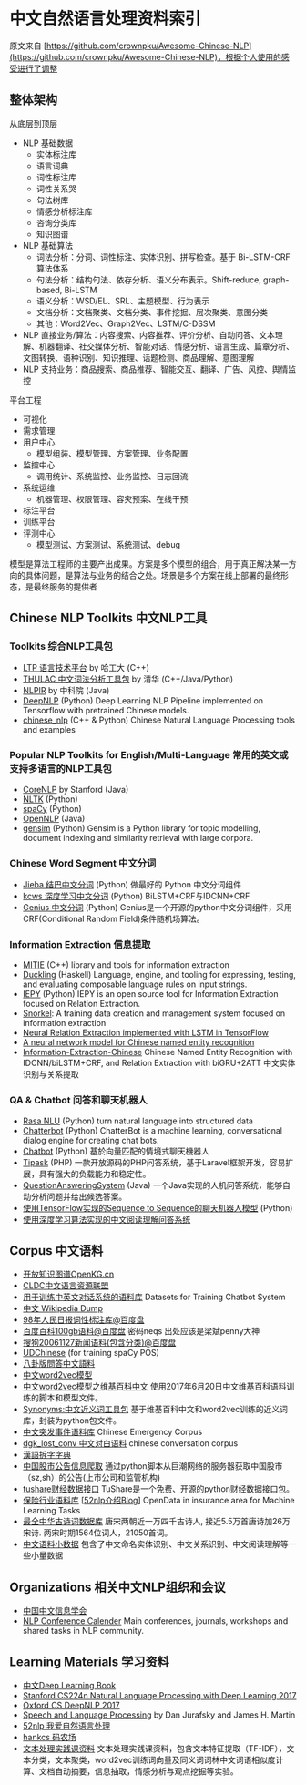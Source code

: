 # 中文自然语言处理资料索引

原文来自 [https://github.com/crownpku/Awesome-Chinese-NLP](https://github.com/crownpku/Awesome-Chinese-NLP)，根据个人使用的感受进行了调整

## 整体架构

从底层到顶层

+ NLP 基础数据
    + 实体标注库
    + 语言词典
    + 词性标注库
    + 词性关系哭
    + 句法树库
    + 情感分析标注库
    + 咨询分类库
    + 知识图谱
+ NLP 基础算法
    + 词法分析：分词、词性标注、实体识别、拼写检查。基于 Bi-LSTM-CRF 算法体系
    + 句法分析：结构句法、依存分析、语义分布表示。Shift-reduce, graph-based, Bi-LSTM
    + 语义分析：WSD/EL、SRL、主题模型、行为表示
    + 文档分析：文档聚类、文档分类、事件挖掘、层次聚类、意图分类
    + 其他：Word2Vec、Graph2Vec、LSTM/C-DSSM
+ NLP 直接业务/算法：内容搜索、内容推荐、评价分析、自动问答、文本理解、机器翻译、社交媒体分析、智能对话、情感分析、语言生成、篇章分析、文图转换、语种识别、知识推理、话题检测、商品理解、意图理解
+ NLP 支持业务：商品搜索、商品推荐、智能交互、翻译、广告、风控、舆情监控

平台工程

+ 可视化
+ 需求管理
+ 用户中心
    + 模型组装、模型管理、方案管理、业务配置
+ 监控中心
    + 调用统计、系统监控、业务监控、日志回流
+ 系统运维
    + 机器管理、权限管理、容灾预案、在线干预
+ 标注平台
+ 训练平台
+ 评测中心
    + 模型测试、方案测试、系统测试、debug

模型是算法工程师的主要产出成果。方案是多个模型的组合，用于真正解决某一方向的具体问题，是算法与业务的结合之处。场景是多个方案在线上部署的最终形态，是最终服务的提供者

## Chinese NLP Toolkits 中文NLP工具

### Toolkits 综合NLP工具包

+ [LTP 语言技术平台](https://github.com/HIT-SCIR/ltp) by 哈工大 (C++)
+ [THULAC 中文词法分析工具包](http://thulac.thunlp.org/) by 清华 (C++/Java/Python)
+ [NLPIR](https://github.com/NLPIR-team/NLPIR) by 中科院 (Java)
+ [DeepNLP](https://github.com/rockingdingo/deepnlp) (Python) Deep Learning NLP Pipeline implemented on Tensorflow with pretrained Chinese models.
+ [chinese_nlp](https://github.com/taozhijiang/chinese_nlp) (C++ & Python) Chinese Natural Language Processing tools and examples

### Popular NLP Toolkits for English/Multi-Language 常用的英文或支持多语言的NLP工具包

- [CoreNLP](https://github.com/stanfordnlp/CoreNLP) by Stanford (Java)
- [NLTK](http://www.nltk.org/) (Python)
- [spaCy](https://spacy.io/) (Python)
- [OpenNLP](https://opennlp.apache.org/) (Java)
- [gensim](https://github.com/RaRe-Technologies/gensim) (Python) Gensim is a Python library for topic modelling, document indexing and similarity retrieval with large corpora. 

### Chinese Word Segment 中文分词

- [Jieba 结巴中文分词](https://github.com/fxsjy/jieba) (Python) 做最好的 Python 中文分词组件
- [kcws 深度学习中文分词](https://github.com/koth/kcws) (Python) BiLSTM+CRF与IDCNN+CRF
- [Genius 中文分词](https://github.com/duanhongyi/genius) (Python) Genius是一个开源的python中文分词组件，采用 CRF(Conditional Random Field)条件随机场算法。

### Information Extraction 信息提取

- [MITIE](https://github.com/mit-nlp/MITIE) (C++) library and tools for information extraction
- [Duckling](https://github.com/facebookincubator/duckling) (Haskell) Language, engine, and tooling for expressing, testing, and evaluating composable language rules on input strings.
- [IEPY](https://github.com/machinalis/iepy) (Python)  IEPY is an open source tool for Information Extraction focused on Relation Extraction.
- [Snorkel](https://github.com/HazyResearch/snorkel): A training data creation and management system focused on information extraction 
- [Neural Relation Extraction implemented with LSTM in TensorFlow](https://github.com/thunlp/TensorFlow-NRE)
- [A neural network model for Chinese named entity recognition](https://github.com/zjy-ucas/ChineseNER)
- [Information-Extraction-Chinese](https://github.com/crownpku/Information-Extraction-Chinese) Chinese Named Entity Recognition with IDCNN/biLSTM+CRF, and Relation Extraction with biGRU+2ATT 中文实体识别与关系提取

### QA & Chatbot 问答和聊天机器人 

- [Rasa NLU](https://github.com/RasaHQ/rasa_nlu) (Python) turn natural language into structured data 
- [Chatterbot](https://github.com/gunthercox/ChatterBot) (Python) ChatterBot is a machine learning, conversational dialog engine for creating chat bots.
- [Chatbot](https://github.com/zake7749/Chatbot) (Python) 基於向量匹配的情境式聊天機器人
- [Tipask](https://github.com/sdfsky/tipask) (PHP) 一款开放源码的PHP问答系统，基于Laravel框架开发，容易扩展，具有强大的负载能力和稳定性。
- [QuestionAnsweringSystem](https://github.com/ysc/QuestionAnsweringSystem) (Java) 一个Java实现的人机问答系统，能够自动分析问题并给出候选答案。
- [使用TensorFlow实现的Sequence to Sequence的聊天机器人模型](https://github.com/qhduan/Seq2Seq_Chatbot_QA) (Python)
- [使用深度学习算法实现的中文阅读理解问答系统](https://github.com/S-H-Y-GitHub/QA)

## Corpus 中文语料

- [开放知识图谱OpenKG.cn](http://openkg.cn)
- [CLDC中文语言资源联盟](http://www.chineseldc.org/)
- [用于训练中英文对话系统的语料库](https://github.com/candlewill/Dialog_Corpus) Datasets for Training Chatbot System 
- [中文 Wikipedia Dump](https://dumps.wikimedia.org/zhwiki/)
- [98年人民日报词性标注库@百度盘](https://pan.baidu.com/s/1gd6mslt)
- [百度百科100gb语料@百度盘](http://pan.baidu.com/s/1i3wvfil) 密码neqs 出处应该是梁斌penny大神
- [搜狗20061127新闻语料(包含分类)@百度盘](https://pan.baidu.com/s/1bnhXX6Z)
- [UDChinese](https://github.com/UniversalDependencies/UD_Chinese) (for training spaCy POS)
- [八卦版問答中文語料](https://github.com/zake7749/Gossiping-Chinese-Corpus)
- [中文word2vec模型](https://github.com/to-shimo/chinese-word2vec)
- [中文word2vec模型之维基百科中文](https://github.com/Samurais/wikidata-corpus) 使用2017年6月20日中文维基百科语料训练的脚本和模型文件。
- [Synonyms:中文近义词工具包](https://github.com/huyingxi/Synonyms/) 基于维基百科中文和word2vec训练的近义词库，封装为python包文件。
- [中文突发事件语料库](https://github.com/shijiebei2009/CEC-Corpus) Chinese Emergency Corpus
- [dgk_lost_conv 中文对白语料](https://github.com/rustch3n/dgk_lost_conv) chinese conversation corpus
- [漢語拆字字典](https://github.com/kfcd/chaizi)
- [中国股市公告信息爬取](https://github.com/startprogress/China_stock_announcement) 通过python脚本从巨潮网络的服务器获取中国股市（sz,sh）的公告(上市公司和监管机构)
- [tushare财经数据接口](http://tushare.org/) TuShare是一个免费、开源的python财经数据接口包。
- [保险行业语料库](https://github.com/Samurais/insuranceqa-corpus-zh)   [[52nlp介绍Blog](http://www.52nlp.cn/%E6%9C%BA%E5%99%A8%E5%AD%A6%E4%B9%A0%E4%BF%9D%E9%99%A9%E8%A1%8C%E4%B8%9A%E9%97%AE%E7%AD%94%E5%BC%80%E6%94%BE%E6%95%B0%E6%8D%AE%E9%9B%86)] OpenData in insurance area for Machine Learning Tasks
- [最全中华古诗词数据库](https://github.com/chinese-poetry/chinese-poetry) 唐宋两朝近一万四千古诗人, 接近5.5万首唐诗加26万宋诗. 两宋时期1564位词人，21050首词。
- [中文语料小数据](https://github.com/crownpku/Small-Chinese-Corpus) 包含了中文命名实体识别、中文关系识别、中文阅读理解等一些小量数据

## Organizations 相关中文NLP组织和会议

- [中国中文信息学会](http://www.cipsc.org.cn/)
- [NLP Conference Calender](http://cs.rochester.edu/~omidb/nlpcalendar/) Main conferences, journals, workshops and shared tasks in NLP community.

## Learning Materials 学习资料

- [中文Deep Learning Book](https://github.com/exacity/deeplearningbook-chinese)
- [Stanford CS224n Natural Language Processing with Deep Learning 2017](http://web.stanford.edu/class/cs224n/syllabus.html)
- [Oxford CS DeepNLP 2017](https://github.com/oxford-cs-deepnlp-2017)
- [Speech and Language Processing](https://web.stanford.edu/~jurafsky/slp3/) by Dan Jurafsky and James H. Martin
- [52nlp 我爱自然语言处理](http://www.52nlp.cn/)
- [hankcs 码农场](http://www.hankcs.com/)
- [文本处理实践课资料](https://github.com/Roshanson/TextInfoExp) 文本处理实践课资料，包含文本特征提取（TF-IDF），文本分类，文本聚类，word2vec训练词向量及同义词词林中文词语相似度计算、文档自动摘要，信息抽取，情感分析与观点挖掘等实验。

